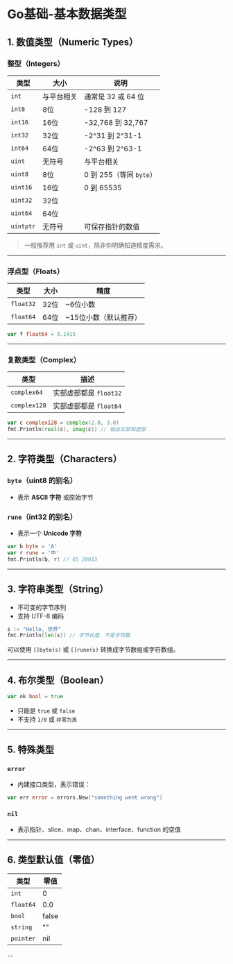 # Go基础-基本数据类型

## 1. 数值类型（Numeric Types）

### 整型（Integers）

| 类型        | 大小     | 说明                    |
|-------------|----------|-------------------------|
| `int`       | 与平台相关 | 通常是 32 或 64 位       |
| `int8`      | 8位       | -128 到 127             |
| `int16`     | 16位      | -32,768 到 32,767       |
| `int32`     | 32位      | -2^31 到 2^31-1         |
| `int64`     | 64位      | -2^63 到 2^63-1         |
| `uint`      | 无符号     | 与平台相关               |
| `uint8`     | 8位       | 0 到 255（等同 `byte`） |
| `uint16`    | 16位      | 0 到 65535              |
| `uint32`    | 32位      |                         |
| `uint64`    | 64位      |                         |
| `uintptr`   | 无符号     | 可保存指针的数值         |

> 一般推荐用 `int` 或 `uint`，除非你明确知道精度需求。

---

### 浮点型（Floats）

| 类型     | 大小   | 精度      |
|----------|--------|-----------|
| `float32`| 32位   | ~6位小数  |
| `float64`| 64位   | ~15位小数（默认推荐） |

```go
var f float64 = 3.1415
```

---

### 复数类型（Complex）

| 类型         | 描述                   |
|--------------|------------------------|
| `complex64`  | 实部虚部都是 `float32` |
| `complex128` | 实部虚部都是 `float64` |

```go
var c complex128 = complex(2.0, 3.0)
fmt.Println(real(c), imag(c)) // 输出实部和虚部
```

---

## 2. 字符类型（Characters）

### `byte`（uint8 的别名）

- 表示 **ASCII 字符** 或原始字节

### `rune`（int32 的别名）

- 表示一个 **Unicode 字符**

```go
var b byte = 'A'
var r rune = '中'
fmt.Println(b, r) // 65 20013
```

---

## 3. 字符串类型（String）

- 不可变的字节序列
- 支持 UTF-8 编码

```go
s := "Hello, 世界"
fmt.Println(len(s)) // 字节长度，不是字符数
```

可以使用 `[]byte(s)` 或 `[]rune(s)` 转换成字节数组或字符数组。

---

## 4. 布尔类型（Boolean）

```go
var ok bool = true
```

- 只能是 `true` 或 `false`
- 不支持 `1/0` 或 `非零为真`

---

## 5. 特殊类型

### `error`

- 内建接口类型，表示错误：

```go
var err error = errors.New("something went wrong")
```

### `nil`

- 表示指针、slice、map、chan、interface、function 的空值

---

## 6. 类型默认值（零值）

| 类型      | 零值       |
|-----------|------------|
| `int`     | 0          |
| `float64` | 0.0        |
| `bool`    | false      |
| `string`  | ""         |
| `pointer` | nil        |

--
